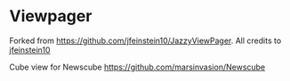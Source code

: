 # Viewpager

Forked from https://github.com/jfeinstein10/JazzyViewPager. All credits to [jfeinstein10](https://github.com/jfeinstein10)

Cube view for Newscube https://github.com/marsinvasion/Newscube
